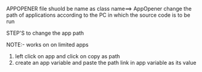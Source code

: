 APPOPENER file shuold be name as class name==> AppOpener
change the path of applications according to the PC in which the source code is to be run

STEP'S to change the app path

NOTE:- works on on limited apps

1. left click on app and click on copy as path
2. create an app variable and paste the path link in app variable as its value
